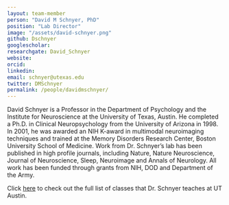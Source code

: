 ```yaml
---
layout: team-member
person: "David M Schnyer, PhD"
position: "Lab Director"
image: "/assets/david-schnyer.png"
github: Dschnyer
googlescholar: 
researchgate: David_Schnyer
website: 
orcid: 
linkedin:
email: schnyer@utexas.edu
twitter: DMSchnyer
permalink: /people/davidmschnyer/
---
```


David Schnyer is a Professor in the Department of Psychology and the Institute for Neuroscience at the University of Texas, Austin. He completed a Ph.D. in Clinical Neuropsychology from the University of Arizona in 1998. In 2001, he was awarded an NIH K-award in multimodal neuroimaging techniques and trained at the Memory Disorders Research Center, Boston University School of Medicine. Work from Dr. Schnyer’s lab has been published in high profile journals, including Nature, Nature Neuroscience, Journal of Neuroscience, Sleep, Neuroimage and Annals of Neurology. All work has been funded through grants from NIH, DOD and Department of the Army.

Click [here](/courses/) to check out the full list of classes that Dr. Schnyer teaches at UT Austin.